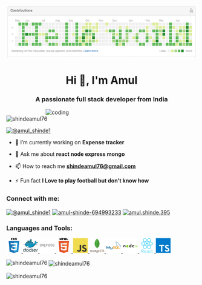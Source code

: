 ![logo](https://github.com/shindeamul76/shindeamul76/blob/main/githubbanner.png)
<h1 align="center">Hi 👋, I'm Amul</h1>
<h3 align="center">A passionate full stack developer from India</h3>

<img align="right" alt="coding" width="400" src="https://camo.githubusercontent.com/505c2c03a5b20dcc664ce9a0dbdce638ea0a8a85fc39e613c0f4a2f545dd67b1/68747470733a2f2f6d69726f2e6d656469756d2e636f6d2f6d61782f3638302f302a37513379765349765f7430696f4a2d5a2e676966">

<p align="left"> <img src="https://komarev.com/ghpvc/?username=shindeamul76&label=Profile%20views&color=0e75b6&style=flat" alt="shindeamul76" /> </p>

<p align="left"> <a href="https://twitter.com/@amul_shinde1" target="blank"><img src="https://img.shields.io/twitter/follow/@amul_shinde1?logo=twitter&style=for-the-badge" alt="@amul_shinde1" /></a> </p>

- 🔭 I’m currently working on **Expense tracker**

- 💬 Ask me about **react node express mongo**

- 📫 How to reach me **shindeamul76@gmail.com**

- ⚡ Fun fact **I Love to play football but don't know how**

<h3 align="left">Connect with me:</h3>
<p align="left">
<a href="https://twitter.com/@amul_shinde1" target="blank"><img align="center" src="https://raw.githubusercontent.com/rahuldkjain/github-profile-readme-generator/master/src/images/icons/Social/twitter.svg" alt="@amul_shinde1" height="30" width="40" /></a>
<a href="https://linkedin.com/in/amul-shinde-694993233" target="blank"><img align="center" src="https://raw.githubusercontent.com/rahuldkjain/github-profile-readme-generator/master/src/images/icons/Social/linked-in-alt.svg" alt="amul-shinde-694993233" height="30" width="40" /></a>
<a href="https://instagram.com/amul.shinde.395" target="blank"><img align="center" src="https://raw.githubusercontent.com/rahuldkjain/github-profile-readme-generator/master/src/images/icons/Social/instagram.svg" alt="amul.shinde.395" height="30" width="40" /></a>
</p>

<h3 align="left">Languages and Tools:</h3>
<p align="left"> <a href="https://www.w3schools.com/css/" target="_blank" rel="noreferrer"> <img src="https://raw.githubusercontent.com/devicons/devicon/master/icons/css3/css3-original-wordmark.svg" alt="css3" width="40" height="40"/> </a> <a href="https://www.docker.com/" target="_blank" rel="noreferrer"> <img src="https://raw.githubusercontent.com/devicons/devicon/master/icons/docker/docker-original-wordmark.svg" alt="docker" width="40" height="40"/> </a> <a href="https://expressjs.com" target="_blank" rel="noreferrer"> <img src="https://raw.githubusercontent.com/devicons/devicon/master/icons/express/express-original-wordmark.svg" alt="express" width="40" height="40"/> </a> <a href="https://www.w3.org/html/" target="_blank" rel="noreferrer"> <img src="https://raw.githubusercontent.com/devicons/devicon/master/icons/html5/html5-original-wordmark.svg" alt="html5" width="40" height="40"/> </a> <a href="https://developer.mozilla.org/en-US/docs/Web/JavaScript" target="_blank" rel="noreferrer"> <img src="https://raw.githubusercontent.com/devicons/devicon/master/icons/javascript/javascript-original.svg" alt="javascript" width="40" height="40"/> </a> <a href="https://www.mongodb.com/" target="_blank" rel="noreferrer"> <img src="https://raw.githubusercontent.com/devicons/devicon/master/icons/mongodb/mongodb-original-wordmark.svg" alt="mongodb" width="40" height="40"/> </a> <a href="https://www.mysql.com/" target="_blank" rel="noreferrer"> <img src="https://raw.githubusercontent.com/devicons/devicon/master/icons/mysql/mysql-original-wordmark.svg" alt="mysql" width="40" height="40"/> </a> <a href="https://nodejs.org" target="_blank" rel="noreferrer"> <img src="https://raw.githubusercontent.com/devicons/devicon/master/icons/nodejs/nodejs-original-wordmark.svg" alt="nodejs" width="40" height="40"/> </a> <a href="https://reactjs.org/" target="_blank" rel="noreferrer"> <img src="https://raw.githubusercontent.com/devicons/devicon/master/icons/react/react-original-wordmark.svg" alt="react" width="40" height="40"/> </a> <a href="https://www.typescriptlang.org/" target="_blank" rel="noreferrer"> <img src="https://raw.githubusercontent.com/devicons/devicon/master/icons/typescript/typescript-original.svg" alt="typescript" width="40" height="40"/> </a> </p>

<p><img align="left" src="https://github-readme-stats.vercel.app/api/top-langs?username=shindeamul76&show_icons=true&locale=en&layout=compact" alt="shindeamul76" /></p>

<p>&nbsp;<img align="center" src="https://github-readme-stats.vercel.app/api?username=shindeamul76&show_icons=true&locale=en" alt="shindeamul76" /></p>

<p><img align="center" src="https://github-readme-streak-stats.herokuapp.com/?user=shindeamul76&" alt="shindeamul76" /></p>
